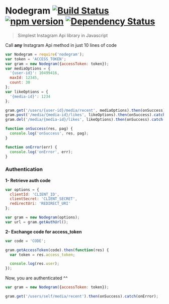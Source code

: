 # Nodegram [![Build Status](https://travis-ci.org/zzarcon/nodegram.svg?branch=master)](https://travis-ci.org/zzarcon/nodegram) [![npm version](https://badge.fury.io/js/nodegram.svg)](https://badge.fury.io/js/nodegram) [![Dependency Status](https://david-dm.org/zzarcon/nodegram.svg)](https://david-dm.org/zzarcon/nodegram)

> Simplest Instagram Api library in Javascript

Call **any** Instagram Api method in just 10 lines of code

```javascript
var Nodegram = require('nodegram');
var token = 'ACCESS_TOKEN';
var gram = new Nodegram({accessToken: token});
var mediaOptions = {
  '{user-id}': 10499416,
  maxId: 12345,
  count: 30
};
var likeOptions = {
  '{media-id}': 1234
};

gram.get('/users/{user-id}/media/recent', mediaOptions).then(onSuccess).catch(onError);
gram.post('/media/{media-id}/likes', likeOptions).then(onSuccess).catch(onError);
gram.del('/media/{media-id}/likes', likeOptions).then(onSuccess).catch(onError);

function onSuccess(res, pag) {
  console.log('onSuccess', res, pag);
}

function onError(err) {
  console.log('onError', err);
}

```

### Authentication

**1- Retrieve auth code**
```javascript
var options = {
  clientId: 'CLIENT_ID',
  clientSecret: 'CLIENT_SECRET',
  redirectUri: 'REDIRECT_URI'
};

var gram = new Nodegram(options);
var url = gram.getAuthUrl();

```
**2- Exchange code for access_token**

```javascript
var code = 'CODE';

gram.getAccessToken(code).then(function(res) {
  var token = res.access_token;

  console.log(res.user);
});

```

Now, you are authenticated ^^


```javascript
var gram = new Nodegram({accessToken: token});

gram.get('/users/self/media/recent').then(onSuccess).catch(onError);
```
